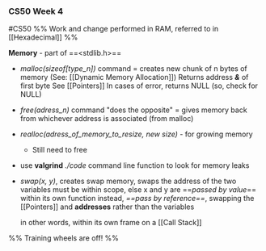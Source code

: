### CS50 Week 4
#CS50 
%% Work and change performed in RAM, referred to in [[Hexadecimal]]  %% 

**Memory** - part of ==<stdlib.h>==
- *malloc(sizeof[type_n])* command = creates new chunk of n bytes of memory (See: [[Dynamic Memory Allocation]])
	Returns address ***&*** of first byte
		See [[Pointers]]
	In cases of error, returns NULL (so, check for NULL)
- *free(adress_n)* command "does the opposite" = gives memory back from whichever address is associated (from malloc)
- *realloc(**adress_of_memory_to_resize*, new size)** - for growing memory
	- Still need to free

- use **valgrind** *./code* command line function to look for memory leaks
- *swap(x, y)*, creates swap memory, swaps the address of the two variables
	must be within scope, else x and y are ==*passed by value*== within its own function
	instead, *==pass by reference==*, swapping the [[Pointers]] and **addresses** rather than the variables
	
	in other words, within its own frame on a [[Call Stack]]

%% Training wheels are off! %%